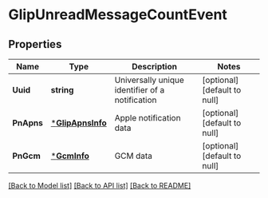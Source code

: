 # GlipUnreadMessageCountEvent

## Properties
Name | Type | Description | Notes
------------ | ------------- | ------------- | -------------
**Uuid** | **string** | Universally unique identifier of a notification | [optional] [default to null]
**PnApns** | [***GlipApnsInfo**](GlipAPNSInfo.md) | Apple notification data | [optional] [default to null]
**PnGcm** | [***GcmInfo**](GCMInfo.md) | GCM data | [optional] [default to null]

[[Back to Model list]](../README.md#documentation-for-models) [[Back to API list]](../README.md#documentation-for-api-endpoints) [[Back to README]](../README.md)


